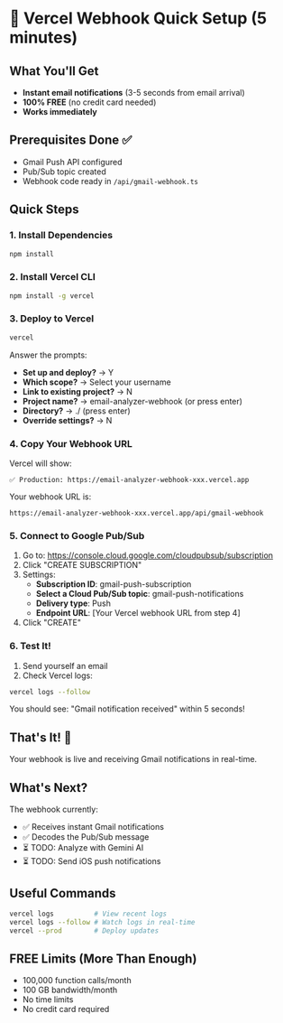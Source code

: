 # 🚀 Vercel Webhook Quick Setup (5 minutes)

## What You'll Get
- **Instant email notifications** (3-5 seconds from email arrival)
- **100% FREE** (no credit card needed)
- **Works immediately**

## Prerequisites Done ✅
- Gmail Push API configured
- Pub/Sub topic created
- Webhook code ready in `/api/gmail-webhook.ts`

## Quick Steps

### 1. Install Dependencies
```bash
npm install
```

### 2. Install Vercel CLI
```bash
npm install -g vercel
```

### 3. Deploy to Vercel
```bash
vercel
```

Answer the prompts:
- **Set up and deploy?** → Y
- **Which scope?** → Select your username
- **Link to existing project?** → N
- **Project name?** → email-analyzer-webhook (or press enter)
- **Directory?** → ./ (press enter)
- **Override settings?** → N

### 4. Copy Your Webhook URL
Vercel will show:
```
✅ Production: https://email-analyzer-webhook-xxx.vercel.app
```

Your webhook URL is:
```
https://email-analyzer-webhook-xxx.vercel.app/api/gmail-webhook
```

### 5. Connect to Google Pub/Sub
1. Go to: https://console.cloud.google.com/cloudpubsub/subscription
2. Click "CREATE SUBSCRIPTION"
3. Settings:
   - **Subscription ID**: gmail-push-subscription
   - **Select a Cloud Pub/Sub topic**: gmail-push-notifications
   - **Delivery type**: Push
   - **Endpoint URL**: [Your Vercel webhook URL from step 4]
4. Click "CREATE"

### 6. Test It!
1. Send yourself an email
2. Check Vercel logs:
```bash
vercel logs --follow
```

You should see: "Gmail notification received" within 5 seconds!

## That's It! 🎉
Your webhook is live and receiving Gmail notifications in real-time.

## What's Next?
The webhook currently:
- ✅ Receives instant Gmail notifications
- ✅ Decodes the Pub/Sub message
- ⏳ TODO: Analyze with Gemini AI
- ⏳ TODO: Send iOS push notifications

## Useful Commands
```bash
vercel logs          # View recent logs
vercel logs --follow # Watch logs in real-time
vercel --prod        # Deploy updates
```

## FREE Limits (More Than Enough)
- 100,000 function calls/month
- 100 GB bandwidth/month
- No time limits
- No credit card required